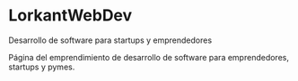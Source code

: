 # LorkantWebDev
Desarrollo de software para startups y emprendedores

Página del emprendimiento de desarrollo de software para emprendedores, startups y pymes.


